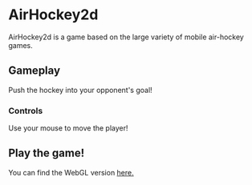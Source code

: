 # AirHockey2d

AirHockey2d is a game based on the large variety of mobile air-hockey games.

## Gameplay

Push the hockey into your opponent's goal!

### Controls

Use your mouse to move the player!

## Play the game!

You can find the WebGL version [here.](https://play.unity.com/mg/other/webgl-builds-372624)
